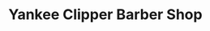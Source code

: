 ---
title: "Yankee Clipper Barber Shop"
url: /littleton/yankee-clipper-barber-shop/
shop: Friseur
---